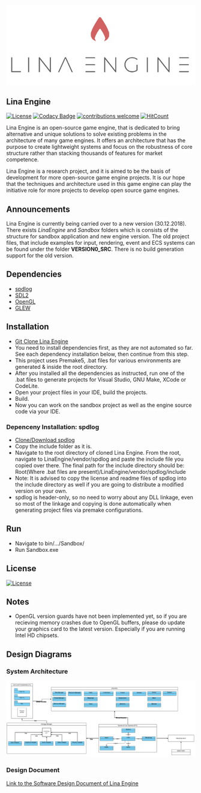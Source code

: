 ![Lina](Docs/Images/LinaLogo.png?raw=true "Title")

## Lina Engine  
[![License](https://img.shields.io/badge/License-Apache%202.0-blue.svg)](https://opensource.org/licenses/Apache-2.0) 
[![Codacy Badge](https://api.codacy.com/project/badge/Grade/12c68c16c719427786597403aee43eb4)](https://app.codacy.com/app/inanevin/LinaEngine?utm_source=github.com&utm_medium=referral&utm_content=inanevin/LinaEngine&utm_campaign=Badge_Grade_Dashboard)
[![contributions welcome](https://img.shields.io/badge/contributions-welcome-brightgreen.svg?style=flat)](https://github.com/inanevin/LinaEngine/issues) 
[![HitCount](http://hits.dwyl.io/inanevin/LinaEngine.svg)](http://hits.dwyl.io/inanevin/LinaEngine)

Lina Engine is an open-source game engine, that is dedicated to bring alternative and unique solutions to solve existing problems in the architecture of many game engines. It offers an architecture that has the purpose to create lightweight systems and focus on the robustness of core structure rather than stacking thousands of features for market competence. 

Lina Engine is a research project, and it is aimed to be the basis of development for more open-source game engine projects. It is our hope that the techniques and architecture used in this game engine can play the initiative role for more projects to develop open source game engines.

## Announcements

Lina Engine is currently being carried over to a new version (30.12.2018). There exists _LinaEngine_ and _Sandbox_ folders which is consists of the structure for sandbox application and new engine version. The old project files, that include examples for input, rendering, event and ECS systems can be found under the folder __VERSION0_SRC__. There is no build generation support for the old version. 

## Dependencies
-  [spdlog](https://github.com/gabime/spdlog)
-  [SDL2](https://www.libsdl.org/)
-  [OpenGL](https://www.opengl.org/)
-  [GLEW](http://glew.sourceforge.net/)

## Installation

-  [Git Clone Lina Engine](https://github.com/inanevin/LinaEngine)
-  You need to install dependencies first, as they are not automated so far. See each dependency installation below, then continue
from this step.
-  This project uses Premake5, .bat files for various environments are generated & inside the root directory.
-  After you installed all the dependencies as instructed, run one of the .bat files to generate projects for Visual Studio, GNU Make, XCode or CodeLite.
-  Open your project files in your IDE, build the projects. 
-  Build.
-  Now you can work on the sandbox project as well as the engine source code via your IDE. 

### Depenceny Installation: spdlog

-  [Clone/Download spdlog](https://github.com/gabime/spdlog)
-  Copy the include folder as it is.
-  Navigate to the root directory of cloned Lina Engine. From the root, navigate to LinaEngine/vendor/spdlog and paste the include file you copied over there. The final path for the include directory should be: Root(Where .bat files are present)/LinaEngine/vendor/spdlog/include
-  Note: It is advised to copy the license and readme files of spdlog into the include directory as well if you are going to distribute a modified version on your own.
-  spdlog is header-only, so no need to worry about any DLL linkage, even so most of the linkage and copying is done automatically when generating project files via premake configurations.

## Run

-  Navigate to bin/.../Sandbox/
-  Run Sandbox.exe

## License

[![License](https://img.shields.io/badge/License-Apache%202.0-blue.svg)](https://opensource.org/licenses/Apache-2.0)

## Notes
-  OpenGL version guards have not been implemented yet, so if you are recieving memory crashes due to OpenGL buffers, please do update your graphics card to the latest version. Especially if you are running Intel HD chipsets.

## Design Diagrams

### System Architecture
![Diagram 1](Docs/Images/SCS.png?raw=true "Title")

### Design Document

[Link to the Software Design Document of Lina Engine](https://docs.google.com/document/d/13Z1D77WbLJkyq0Q2Q9DdKKSM4tfqiZHQi_j_x0Rs5Ec/edit?usp=sharing)
